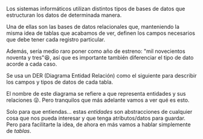 Los sistemas informáticos utilizan distintos tipos de bases de datos que estructuran los datos de determinada manera. 

Una de ellas son las bases de datos relacionales que, manteniendo la misma idea de tablas que acabamos de ver, definen los campos necesarios que debe tener cada registro particular. 

Además, sería medio raro poner como año de estreno: "mil novecientos noventa y tres":laughing:, así que es importante también diferenciar el tipo de dato acorde a cada caso. 

Se usa un DER (Diagrama Entidad Relación) como el siguiente para describir los campos y tipos de datos de cada tabla.

<div class='mu-erd'
  data-entities='{
    "series_peliculas": {
      "titulo": {
        "type": "Text"
      },
      "descripcion": {
        "type": "Text"
      },
      "creador": {
        "type": "Text"
      },
      "personajes": {
        "type": "Text"
      },
      "temporadas": {
        "type": "Integer"
      },
      "estreno": {
        "type": "Integer"
      },
      "puntaje": {
        "type": "Real"
      }
    }
  }'>
</div>

El nombre de este diagrama se refiere a que representa entidades y sus relaciones :stuck_out_tongue_winking_eye:. Pero tranquilos que más adelante vamos a ver qué es esto.

Solo para que entiendas... estas _entidades_ son abstracciones de cualquier cosa que nos pueda interesar y que tenga atributos/datos para guardar. Pero para facilitarte la idea, de ahora en más vamos a hablar simplemente de _tablas_. 